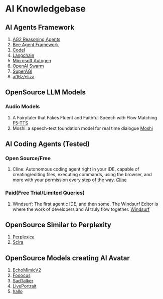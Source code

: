 # AI Knowledgebase

## AI Agents Framework

1. [AG2 Reasoning Agents](https://ag2ai.github.io/ag2/blog/2024/12/02/ReasoningAgent2/)
2. [Bee Agent Framework](https://github.com/i-am-bee/bee-agent-framework)
3. [Codel](https://github.com/semanser/codel)
4. [Langchain](https://python.langchain.com/v0.1/docs/modules/agents/)
5. [Microsoft Autogen](https://microsoft.github.io/autogen/0.2/)
6. [OpenAI Swarm](https://github.com/openai/swarm)
7. [SuperAGI](https://github.com/TransformerOptimus/SuperAGI)
8. [ai16z/eliza](https://ai16z.github.io/eliza/)

## OpenSource LLM Models
### Audio Models
1. A Fairytaler that Fakes Fluent and Faithful Speech with Flow Matching [F5-TTS](https://github.com/SWivid/F5-TTS)
2. Moshi: a speech-text foundation model for real time dialogue [Moshi](https://github.com/kyutai-labs/moshi)

## AI Coding Agents (Tested)
### Open Source/Free
1. Cline: Autonomous coding agent right in your IDE, capable of creating/editing files, executing commands, using the browser, and more with your permission every step of the way. [Cline](https://github.com/cline/cline)

### Paid(Free Trial/Limited Queries)
1. Windsurf: The first agentic IDE, and then some. The Windsurf Editor is where the work of developers and AI truly flow together. [Windsurf](https://codeium.com/windsurf)

## OpenSource Similar to Perplexity 
1. [Perplexica](https://github.com/ItzCrazyKns/Perplexica)
2. [Scira](https://github.com/zaidmukaddam/scira)

## OpenSource Models creating AI Avatar
1. [EchoMimicV2](https://github.com/antgroup/echomimic_v2)
2. [Fooocus](https://github.com/lllyasviel/Fooocus)
3. [SadTalker](https://github.com/OpenTalker/SadTalker)
4. [LivePortrait](https://github.com/KwaiVGI/LivePortrait)
5. [hallo](https://github.com/fudan-generative-vision/hallo)
